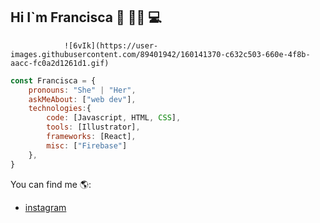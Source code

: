 ## Hi  I`m Francisca 👋 👩‍💻 💻 

                ![6vIk](https://user-images.githubusercontent.com/89401942/160141370-c632c503-660e-4f8b-aacc-fc0a2d1261d1.gif)

```js
const Francisca = {
    pronouns: "She" | "Her",
    askMeAbout: ["web dev"],
    technologies:{
        code: [Javascript, HTML, CSS],
        tools: [Illustrator],
        frameworks: [React],
        misc: ["Firebase"]
    },
}
```

You can find me 🌎:

- [instagram](https://www.instagram.com/fraank_i/)


